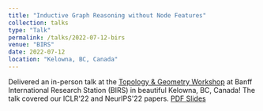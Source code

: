 ```yaml
---
title: "Inductive Graph Reasoning without Node Features"
collection: talks
type: "Talk"
permalink: /talks/2022-07-12-birs
venue: "BIRS"
date: 2022-07-12
location: "Kelowna, BC, Canada"
---
```


Delivered an in-person talk at the [Topology & Geometry Workshop](https://www.birs.ca/events/2022/5-day-workshops/22w5125) at Banff International Research Station (BIRS) in beautiful Kelowna, BC, Canada! The talk covered our ICLR'22 and NeurIPS'22 papers. [PDF Slides](/files/2022/BIRS2022.pdf)

